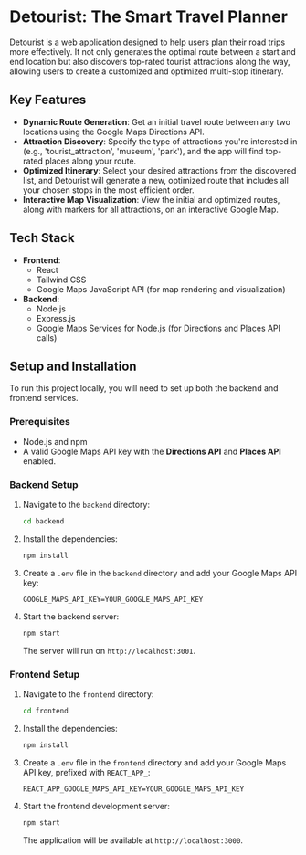 # Detourist: The Smart Travel Planner

Detourist is a web application designed to help users plan their road trips more effectively. It not only generates the optimal route between a start and end location but also discovers top-rated tourist attractions along the way, allowing users to create a customized and optimized multi-stop itinerary.

## Key Features

- **Dynamic Route Generation**: Get an initial travel route between any two locations using the Google Maps Directions API.
- **Attraction Discovery**: Specify the type of attractions you're interested in (e.g., 'tourist_attraction', 'museum', 'park'), and the app will find top-rated places along your route.
- **Optimized Itinerary**: Select your desired attractions from the discovered list, and Detourist will generate a new, optimized route that includes all your chosen stops in the most efficient order.
- **Interactive Map Visualization**: View the initial and optimized routes, along with markers for all attractions, on an interactive Google Map.

## Tech Stack

- **Frontend**: 
  - React
  - Tailwind CSS
  - Google Maps JavaScript API (for map rendering and visualization)
- **Backend**:
  - Node.js
  - Express.js
  - Google Maps Services for Node.js (for Directions and Places API calls)

## Setup and Installation

To run this project locally, you will need to set up both the backend and frontend services.

### Prerequisites

- Node.js and npm
- A valid Google Maps API key with the **Directions API** and **Places API** enabled.

### Backend Setup

1.  Navigate to the `backend` directory:
    ```bash
    cd backend
    ```
2.  Install the dependencies:
    ```bash
    npm install
    ```
3.  Create a `.env` file in the `backend` directory and add your Google Maps API key:
    ```
    GOOGLE_MAPS_API_KEY=YOUR_GOOGLE_MAPS_API_KEY
    ```
4.  Start the backend server:
    ```bash
    npm start
    ```
    The server will run on `http://localhost:3001`.

### Frontend Setup

1.  Navigate to the `frontend` directory:
    ```bash
    cd frontend
    ```
2.  Install the dependencies:
    ```bash
    npm install
    ```
3.  Create a `.env` file in the `frontend` directory and add your Google Maps API key, prefixed with `REACT_APP_`:
    ```
    REACT_APP_GOOGLE_MAPS_API_KEY=YOUR_GOOGLE_MAPS_API_KEY
    ```
4.  Start the frontend development server:
    ```bash
    npm start
    ```
    The application will be available at `http://localhost:3000`.
